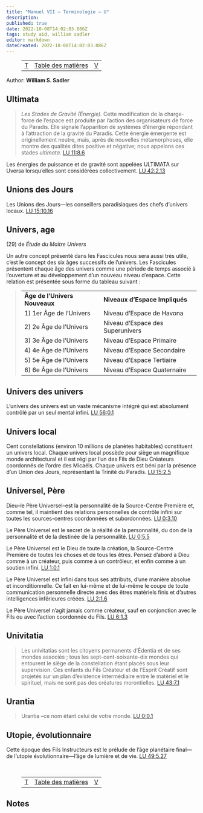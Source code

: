 ```yaml
---
title: "Manuel VII — Terminologie — U"
description: 
published: true
date: 2022-10-08T14:02:03.086Z
tags: study aid, william sadler
editor: markdown
dateCreated: 2022-10-08T14:02:03.086Z
---
```


<figure class="table chapter-navigator">
	<table>
		<tbody>
		<tr>
			<td><a href="/fr/article/William_S_Sadler/Workbook_7_Terminology/T">T</a></td>
			<td><a href="/fr/article/William_S_Sadler/Workbook_7_Terminology/Index">Table des matières</a></td>
			<td><a href="/fr/article/William_S_Sadler/Workbook_7_Terminology/V">V</a></td>
		</tr>
		</tbody>
	</table>
</figure>

Author: **William S. Sadler**

## Ultimata

> _Les Stades de Gravité (Énergie)._ Cette modification de la charge-force de l’espace est produite par l’action des organisateurs de force du Paradis. Elle signale l’apparition de systèmes d’énergie répondant à l’attraction de la gravité du Paradis. Cette énergie émergente est originellement neutre, mais, après de nouvelles métamorphoses, elle montre des qualités dites positive et négative; nous appelons ces stades _ultimata_. [LU 11:8.6](/fr/The_Urantia_Book/11#p8_6)

Les énergies de puissance et de gravité sont appelées ULTIMATA sur Uversa lorsqu’elles sont considérées collectivement. [LU 42:2.13](/fr/The_Urantia_Book/42#p2_13)

## Unions des Jours

Les Unions des Jours—les conseillers paradisiaques des chefs d’univers locaux. [LU 15:10.16](/fr/The_Urantia_Book/15#p10_16)

## Univers, age

(29) de _Étude du Maitre Univers_

Un autre concept présenté dans les Fascicules nous sera aussi très utile, c’est le concept des six âges successifs de l’univers. Les Fascicules présentent chaque âge des univers comme une période de temps associé à l’ouverture et au développement d’un nouveau niveau d’espace. Cette relation est présentée sous forme du tableau suivant :

> <table border="0" width="100%"><tbody><tr><td><strong>Âge de l’Univers Nouveaux</strong></td><td><strong>Niveaux d’Espace Impliqués</strong></td></tr><tr><td>1) 1er Âge de l’Univers&nbsp;</td><td>Niveau d’Espace de Havona</td></tr><tr><td>2) 2e Âge de l’Univers</td><td>Niveau d’Espace des Superunivers</td></tr><tr><td>3) 3e Âge de l’Univers</td><td>Niveau d’Espace Primaire</td></tr><tr><td>4) 4e Âge de l’Univers&nbsp;&nbsp;&nbsp;&nbsp;</td><td>Niveau d’Espace Secondaire</td></tr><tr><td>5) 5e Âge de l’Univers</td><td>Niveau d’Espace Tertiaire</td></tr><tr><td>6) 6e Âge de l’Univers&nbsp;&nbsp;</td><td>Niveau d’Espace Quaternaire</td></tr></tbody></table>

## Univers des univers

L’univers des univers est un vaste mécanisme intégré qui est absolument contrôlé par un seul mental infini. [LU 56:0.1](/fr/The_Urantia_Book/56#p0_1)

## Univers local

Cent constellations (environ 10 millions de planètes habitables) constituent un univers local. Chaque univers local possède pour siège un magnifique monde architectural et il est régi par l’un des Fils de Dieu Créateurs coordonnés de l’ordre des Micaëls. Chaque univers est béni par la présence d’un Union des Jours, représentant la Trinité du Paradis. [LU 15:2.5](/fr/The_Urantia_Book/15#p2_5)

## Universel, Père

Dieu–le Père Universel–est la personnalité de la Source-Centre Première et, comme tel, il maintient des relations personnelles de contrôle infini sur toutes les sources-centres coordonnées et subordonnées. [LU 0:3.10](/fr/The_Urantia_Book/0#p3_10)

Le Père Universel est le secret de la réalité de la personnalité, du don de la personnalité et de la destinée de la personnalité. [LU 0:5.5](/fr/The_Urantia_Book/0#p5_5)

Le Père Universel est le Dieu de toute la création, la Source-Centre Première de toutes les choses et de tous les êtres. Pensez d’abord à Dieu comme à un créateur, puis comme à un contrôleur, et enfin comme à un soutien infini. [LU 1:0.1](/fr/The_Urantia_Book/1#p0_1)

Le Père Universel est infini dans tous ses attributs, d’une manière absolue et inconditionnelle. Ce fait en lui-même et de lui-même le coupe de toute communication personnelle directe avec des êtres matériels finis et d’autres intelligences inférieures créées. [LU 2:1.6](/fr/The_Urantia_Book/2#p1_6)

Le Père Universel n’agit jamais comme créateur, sauf en conjonction avec le Fils ou avec l’action coordonnée du Fils. [LU 6:1.3](/fr/The_Urantia_Book/6#p1_3)

## Univitatia

> Les univitatias sont les citoyens permanents d’Édentia et de ses mondes associés ; tous les sept-cent-soixante-dix mondes qui entourent le siège de la constellation étant placés sous leur supervision. Ces enfants du Fils Créateur et de l’Esprit Créatif sont projetés sur un plan d’existence intermédiaire entre le matériel et le spirituel, mais ne sont pas des créatures morontielles. [LU 43:7.1](/fr/The_Urantia_Book/43#p7_1)

## Urantia

> Urantia –ce nom étant celui de votre monde. [LU 0:0.1](/fr/The_Urantia_Book/0#p0_1)

## Utopie, évolutionnaire

Cette époque des Fils Instructeurs est le prélude de l’âge planétaire final—de l’utopie évolutionnaire—l’âge de lumière et de vie. [LU 49:5.27](/fr/The_Urantia_Book/49#p5_27)


<br>

<figure class="table chapter-navigator">
	<table>
		<tbody>
		<tr>
			<td><a href="/fr/article/William_S_Sadler/Workbook_7_Terminology/T">T</a></td>
			<td><a href="/fr/article/William_S_Sadler/Workbook_7_Terminology/Index">Table des matières</a></td>
			<td><a href="/fr/article/William_S_Sadler/Workbook_7_Terminology/V">V</a></td>
		</tr>
		</tbody>
	</table>
</figure>

## Notes

> [^1]: from [A Study of the Master Universe](/fr/article/William_S_Sadler_Jr/Study_of_the_Master_Universe)